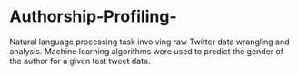 # Authorship-Profiling-
Natural language processing task involving raw Twitter data wrangling and analysis. Machine learning algorithms were used to predict the gender of the author for a given test tweet data.
